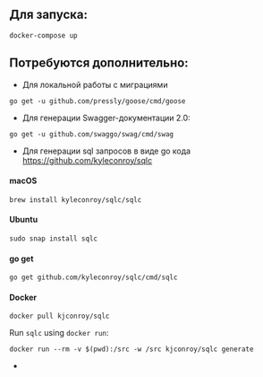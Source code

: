 ## Для запуска:
```shell script
docker-compose up
```

## Потребуются дополнительно:
* Для локальной работы с миграциями
```shell script
go get -u github.com/pressly/goose/cmd/goose
```
* Для генерации Swagger-документации 2.0:
```shell script
go get -u github.com/swaggo/swag/cmd/swag
```
* Для генерации sql запросов в виде go кода
https://github.com/kyleconroy/sqlc

#### macOS

```
brew install kyleconroy/sqlc/sqlc
```

#### Ubuntu

```
sudo snap install sqlc
```

#### go get

```
go get github.com/kyleconroy/sqlc/cmd/sqlc
```

#### Docker

```
docker pull kjconroy/sqlc
```

Run `sqlc` using `docker run`:

```
docker run --rm -v $(pwd):/src -w /src kjconroy/sqlc generate
```
*